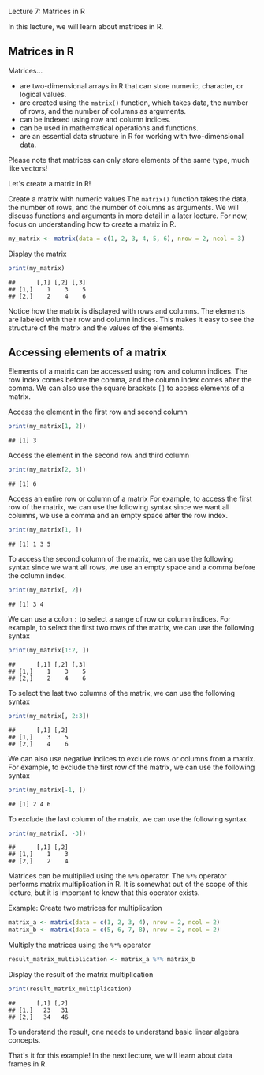 Lecture 7: Matrices in R

In this lecture, we will learn about matrices in R.

## Matrices in R

Matrices...

- are two-dimensional arrays in R that can store numeric, character, or logical values.
- are created using the `matrix()` function, which takes data, the number of rows, and the number of columns as arguments.
- can be indexed using row and column indices.
- can be used in mathematical operations and functions.
- are an essential data structure in R for working with two-dimensional data.

Please note that matrices can only store elements of the same type, much like vectors!

Let's create a matrix in R!

Create a matrix with numeric values
The `matrix()` function takes the data, the number of rows, and the number of columns as arguments.
We will discuss functions and arguments in more detail in a later lecture.
For now, focus on understanding how to create a matrix in R.


``` r
my_matrix <- matrix(data = c(1, 2, 3, 4, 5, 6), nrow = 2, ncol = 3)
```

Display the matrix


``` r
print(my_matrix)
```

```
##      [,1] [,2] [,3]
## [1,]    1    3    5
## [2,]    2    4    6
```

Notice how the matrix is displayed with rows and columns.
The elements are labeled with their row and column indices.
This makes it easy to see the structure of the matrix and the values of the elements.

## Accessing elements of a matrix

Elements of a matrix can be accessed using row and column indices.
The row index comes before the comma, and the column index comes after the comma.
We can also use the square brackets `[]` to access elements of a matrix.

Access the element in the first row and second column


``` r
print(my_matrix[1, 2])
```

```
## [1] 3
```

Access the element in the second row and third column


``` r
print(my_matrix[2, 3])
```

```
## [1] 6
```

Access an entire row or column of a matrix
For example, to access the first row of the matrix, we can use the following syntax
since we want all columns, we use a comma and an empty space after the row index.


``` r
print(my_matrix[1, ])
```

```
## [1] 1 3 5
```

To access the second column of the matrix, we can use the following syntax
since we want all rows, we use an empty space and a comma before the column index.


``` r
print(my_matrix[, 2])
```

```
## [1] 3 4
```

We can use a colon `:` to select a range of row or column indices.
For example, to select the first two rows of the matrix, we can use the following syntax


``` r
print(my_matrix[1:2, ])
```

```
##      [,1] [,2] [,3]
## [1,]    1    3    5
## [2,]    2    4    6
```

To select the last two columns of the matrix, we can use the following syntax


``` r
print(my_matrix[, 2:3])
```

```
##      [,1] [,2]
## [1,]    3    5
## [2,]    4    6
```

We can also use negative indices to exclude rows or columns from a matrix.
For example, to exclude the first row of the matrix, we can use the following syntax


``` r
print(my_matrix[-1, ])
```

```
## [1] 2 4 6
```

To exclude the last column of the matrix, we can use the following syntax


``` r
print(my_matrix[, -3])
```

```
##      [,1] [,2]
## [1,]    1    3
## [2,]    2    4
```

Matrices can be multiplied using the `%*%` operator.
The `%*%` operator performs matrix multiplication in R.
It is somewhat out of the scope of this lecture, but it is important to know that this operator exists.

Example:
Create two matrices for multiplication


``` r
matrix_a <- matrix(data = c(1, 2, 3, 4), nrow = 2, ncol = 2)
matrix_b <- matrix(data = c(5, 6, 7, 8), nrow = 2, ncol = 2)
```

Multiply the matrices using the `%*%` operator


``` r
result_matrix_multiplication <- matrix_a %*% matrix_b
```

Display the result of the matrix multiplication


``` r
print(result_matrix_multiplication)
```

```
##      [,1] [,2]
## [1,]   23   31
## [2,]   34   46
```

To understand the result, one needs to understand basic linear algebra concepts.

That's it for this example! In the next lecture, we will learn about data frames in R.
